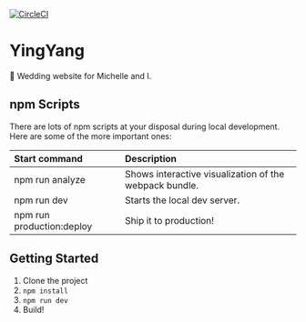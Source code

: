 [![CircleCI](https://circleci.com/gh/joncursi/yingyang.svg?style=shield&circle-token=5b7c90e478366b50bf4e1526fe0c656c7ad077f2)](https://circleci.com/gh/joncursi/yingyang)

# YingYang

💍 Wedding website for Michelle and I.

## npm Scripts

There are lots of npm scripts at your disposal during local development.
Here are some of the more important ones:

| Start command             | Description                                            |
|:------------------------- |:------------------------------------------------------ |
| npm run analyze           | Shows interactive visualization of the webpack bundle. |
| npm run dev               | Starts the local dev server.                           |
| npm run production:deploy | Ship it to production!                                 |

## Getting Started

1. Clone the project
2. `npm install`
3. `npm run dev`
4. Build!
